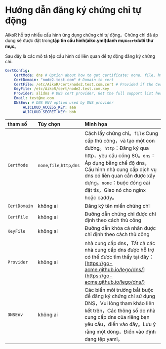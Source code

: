 # Hướng dẫn đăng ký chứng chỉ tự động

AikoR hỗ trợ nhiều cấu hình ứng dụng chứng chỉ tự động。Chứng chỉ đã áp dụng sẽ được đặt trong**tập tin cấu hình\(aiko.yml\)danh mục`cert`dưới thư mục**。

Sau đây là các mô tả tệp cấu hình có liên quan để tự động đăng ký chứng chỉ.

```yaml
CertConfig:
    CertMode: dns # Option about how to get certificate: none, file, http, dns. Choose "none" will forcedly disable the tls config.
    CertDomain: "node2.test.com" # Domain to cert
    CertFile: /etc/AikoR/cert/node2.test.com.cert # Provided if the CertMode is file
    KeyFile: /etc/AikoR/cert/node2.test.com.key
    Provider: alidns # DNS cert provider, Get the full support list here: https://go-acme.github.io/lego/dns/
    Email: test@me.com
    DNSEnv: # DNS ENV option used by DNS provider
        ALICLOUD_ACCESS_KEY: aaa
        ALICLOUD_SECRET_KEY: bbb
```

| tham số | Tùy chọn | Minh họa |
| :--- | :--- | :--- |
| `CertMode` | `none`,`file`,`http`,`dns` | Cách lấy chứng chỉ。`file`:Cung cấp thủ công，và tạo một con đường。`http`：Đăng ký qua http，yêu cầu cổng 80。`dns`：Áp dụng bằng chế độ dns，Cấu hình nhà cung cấp dịch vụ dns có liên quan cần được xây dựng。`none`：buộc đóng cài đặt tls，Giao nó cho nginx hoặc caddy。 |
| `CertDomain` | không ai | Đăng ký tên miền chứng chỉ |
| `CertFile` | không ai | Đường dẫn chứng chỉ được chỉ định theo cách thủ công |
| `KeyFile` | không ai | Đường dẫn khóa cá nhân được chỉ định theo cách thủ công |
| `Provider` | không ai | nhà cung cấp dns，Tất cả các nhà cung cấp dns được hỗ trợ có thể được tìm thấy tại đây：[https://go-acme.github.io/lego/dns/](https://go-acme.github.io/lego/dns/) |
| `DNSEnv` | không ai | Các biến môi trường bắt buộc để đăng ký chứng chỉ sử dụng DNS，Vui lòng tham khảo liên kết trên，Các thông số do nhà cung cấp dns của riêng bạn yêu cầu，điền vào đây。Lưu ý rằng một dòng，Điền vào định dạng tệp yaml。 |

